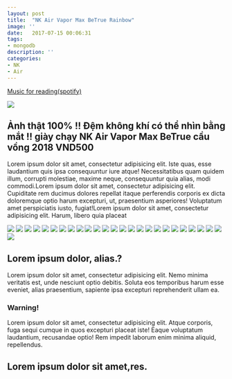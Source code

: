 ```yaml
---
layout: post
title:  "NK Air Vapor Max BeTrue Rainbow"
image: ''
date:   2017-07-15 00:06:31
tags:
- mongodb
description: ''
categories:
- NK
- Air
---
```


<p class="music-read"><a href="spotify:track:4DAZ8UYNpWVIV46aLkN2Qp">Music for reading(spotify)</a></p>

<img src="http://cdn1.tnwcdn.com/wp-content/blogs.dir/1/files/2016/02/raw.gif">

## Ảnh thật 100% !! Đệm không khí có thể nhìn bằng mắt !! giày chạy NK Air Vapor Max BeTrue cầu vồng 2018 VND500

Lorem ipsum dolor sit amet, consectetur adipisicing elit. Iste quas, esse laudantium quis ipsa consequuntur iure atque! Necessitatibus quam quidem illum, corrupti molestiae, maxime neque, consequuntur quia alias, modi commodi.Lorem ipsum dolor sit amet, consectetur adipisicing elit. Cupiditate rem ducimus dolores repellat itaque perferendis corporis ex dicta doloremque optio harum excepturi, ut, praesentium asperiores! Voluptatum amet perspiciatis iusto, fugiat!Lorem ipsum dolor sit amet, consectetur adipisicing elit. Harum, libero quia placeat 

<img src="https://lh3.google.com/u/1/d/0B3E5GUE6N684RU92WlVpUEtlTk0=w1366-h662-iv1"/>
<img src="https://lh3.google.com/u/1/d/0B3E5GUE6N684dWhaUUI5ZWtRTTQ=w1366-h662-iv1"/>
<img src="https://lh3.google.com/u/1/d/0B3E5GUE6N684NEw1LUJ2djdXM28=w1366-h662-iv1"/>
<img src="https://lh3.google.com/u/1/d/0B3E5GUE6N684NDlad2h0Q0lnZlk=w1366-h662-iv1"/>
<img src="https://lh3.google.com/u/1/d/0B3E5GUE6N684Wmx0QzlCYlRqWnc=w1366-h662-iv1"/>
<img src="https://lh3.google.com/u/1/d/0B3E5GUE6N684S2dleHJPU09oTlE=w1366-h662-iv1"/>
<img src="https://lh3.google.com/u/1/d/0B3E5GUE6N684ZGNNN1ZFaHJYakU=w1366-h662-iv1"/>
<img src="https://lh3.google.com/u/1/d/0B3E5GUE6N684NS12VG5KLUpMT3c=w1366-h662-iv1"/>
<img src="https://lh3.google.com/u/1/d/0B3E5GUE6N684c183Z0lDZzRVWXM=w1366-h662-iv1"/>
<img src="https://lh3.google.com/u/1/d/0B3E5GUE6N684QWRHNnV1ZWJCTzg=w1366-h662-iv1"/>
<img src="https://lh3.google.com/u/1/d/0B3E5GUE6N684SDY4SlFIUGtqdHc=w1366-h662-iv1"/>
<img src="https://lh3.google.com/u/1/d/0B3E5GUE6N684MUY1WUU2aW9vbms=w1366-h662-iv1"/>
<img src="https://lh3.google.com/u/1/d/0B3E5GUE6N684T3hvRG4ySWJ6Yms=w1366-h662-iv1"/>
<img src="https://lh3.google.com/u/1/d/0B3E5GUE6N684U1NJUGU5RjQ5UHM=w1366-h662-iv1"/>
<img src="https://lh3.google.com/u/1/d/0B3E5GUE6N684Wm9XSlZMd2FjSkU=w1366-h662-iv1"/>
<img src="https://lh3.google.com/u/1/d/0B3E5GUE6N684QUpfVzB6TWNaNEk=w1366-h662-iv1"/>
<img src="https://lh3.google.com/u/1/d/0B3E5GUE6N684VEs2YU1UZ2VtUVk=w1366-h662-iv1"/>
<img src="https://lh3.google.com/u/1/d/0B3E5GUE6N684QUlDdVE2cXJ1Tzg=w1366-h662-iv1"/>
<img src="https://lh3.google.com/u/1/d/0B3E5GUE6N684bTRLdjFCWUl1Vm8=w1366-h662-iv1"/>
<img src="https://lh3.google.com/u/1/d/0B3E5GUE6N684MHI4S2pya3pINm8=w1366-h662-iv1"/>
<img src="https://lh3.google.com/u/1/d/0B3E5GUE6N684NnpKUXlTbXRjdVE=w1366-h662-iv1"/>
<img src="https://lh3.google.com/u/1/d/0B3E5GUE6N684OVVCYWlzM2g1WVk=w1366-h662-iv1"/>
<img src="https://lh3.google.com/u/1/d/0B3E5GUE6N684NU5UeWdrX0dUYWM=w1366-h662-iv1"/>
<img src="https://lh3.google.com/u/1/d/0B3E5GUE6N684c1B4SWV1QmpTQlU=w1366-h662-iv1"/>
<img src="https://lh3.google.com/u/1/d/0B3E5GUE6N684bXdYUkktY0xKTTA=w1366-h662-iv1"/>
<img src="https://lh3.google.com/u/1/d/0B3E5GUE6N684VVZNVHBSRlBUWTg=w1366-h662-iv1"/>

## Lorem ipsum dolor, alias.?

Lorem ipsum dolor sit amet, consectetur adipisicing elit. Nemo minima veritatis est, unde nesciunt optio debitis. Soluta eos temporibus harum esse eveniet, alias praesentium, sapiente ipsa excepturi reprehenderit ullam ea.

### Warning!

Lorem ipsum dolor sit amet, consectetur adipisicing elit. Atque corporis, fuga sequi cumque in quos excepturi placeat iste! Eaque voluptatum laudantium, recusandae optio! Rem impedit laborum enim minima aliquid, repellendus.<br>

## Lorem ipsum dolor sit amet,res.


